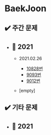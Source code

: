 # BaekJoon

## ✔️ 주간 문제

- ## 📅 2021
  - 2021.02.26
    - [10828번](https://github.com/CASPER-REPSAC/algorithm-stack/tree/main/baekjoon/10828)
    - [9093번](https://github.com/CASPER-REPSAC/algorithm-stack/tree/main/baekjoon/9093)
    - [9012번](https://github.com/CASPER-REPSAC/algorithm-stack/tree/main/baekjoon/9012)

  - [empty]
    
## ✔️ 기타 문제

- ## 📅 2021